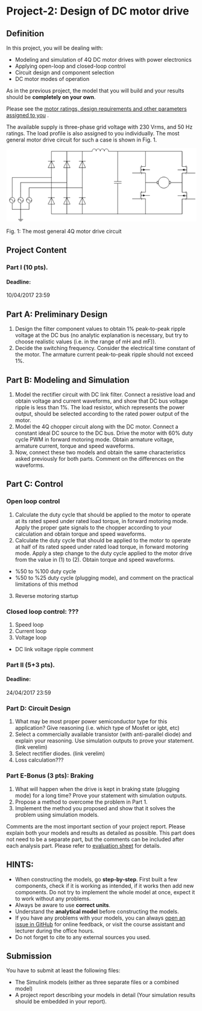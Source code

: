# Project-2: Design of DC motor drive

## Definition

In this project, you will be dealing with:

* Modeling and simulation of 4Q DC motor drives with power electronics
* Applying open-loop and closed-loop control
* Circuit design and component selection
* DC motor modes of operation

As in the previous project, the model that you will build and your results should be **completely on your own**.

Please see the [motor ratings, design requirements and other parameters assigned to you](https://github.com/odtu/ee462/blob/master/Project_2/motordata.md) .

The available supply is three-phase grid voltage with 230 Vrms, and 50 Hz ratings. The load profile is also assigned to you individually. The most general motor drive circuit for such a case is shown in Fig. 1.

![](./project2.png)

Fig. 1: The most general 4Q motor drive circuit

## Project Content

### Part I (10 pts).

#### Deadline:
10/04/2017 23:59

## Part A: Preliminary Design
1. Design the filter component values to obtain 1% peak-to-peak ripple voltage at the DC bus (no analytic explanation is necessary, but try to choose realistic values (i.e. in the range of mH and mF)).
2. Decide the switching frequency. Consider the electrical time constant of the motor. The armature current peak-to-peak ripple should not exceed 1%.

## Part B: Modeling and Simulation
1. Model the rectifier circuit with DC link filter. Connect a resistive load and obtain voltage and current waveforms, and show that DC bus voltage ripple is less than 1%. The load resistor, which represents the power output, should be selected according to the rated power output of the motor.
2. Model the 4Q chopper circuit along with the DC motor. Connect a constant ideal DC source to the DC bus. Drive the motor with 60% duty cycle PWM in forward motoring mode. Obtain armature voltage, armature current, torque and speed waveforms.
3. Now, connect these two models and obtain the same characteristics asked previously for both parts. Comment on the differences on the waveforms.

## Part C: Control
### Open loop control
1. Calculate the duty cycle that should be applied to the motor to operate at its rated speed under rated load torque, in forward motoring mode. Apply the proper gate signals to the chopper according to your calculation and obtain torque and speed waveforms.
2. Calculate the duty cycle that should be applied to the motor to operate at half of its rated speed under rated load torque, in forward motoring mode. Apply a step change to the duty cycle applied to the motor drive from the value in (1) to (2). Obtain torque and speed waveforms.
  * %50 to %100 duty cycle
  * %50 to %25 duty cycle (plugging mode), and comment on the practical limitations of this method
3. Reverse motoring startup

### Closed loop control: ???
1. Speed loop
2. Current loop
3. Voltage loop

* DC link voltage ripple comment

### Part II (5+3 pts).

#### Deadline:
24/04/2017 23:59

### Part D: Circuit Design
1. What may be most proper power semiconductor type for this application? Give reasoning (i.e. which type of Mosfet or igbt, etc)
2. Select a commercially available transistor (with anti-parallel diode) and explain your reasoning. Use simulation outputs to prove your statement. (link verelim)
3. Select rectifier diodes. (link verelim)
4. Loss calculation???

### Part E-Bonus (3 pts): Braking
1. What will happen when the drive is kept in braking state (plugging mode) for a long time? Prove your statement with simulation outputs.
2. Propose a method to overcome the problem in Part 1.
3. Implement the method you proposed and show that it solves the problem using simulation models.


Comments are the most important section of your project report. Please explain both your models and results as detailed as possible. This part does not need to be a separate part, but the comments can be included after each analysis part. Please refer to [evaluation sheet](https://github.com/odtu/ee462/blob/master/Project_1/evaluation.md) for details.


## HINTS:

* When constructing the models, go **step-by-step**. First built a few components, check if it is working as intended, if it works then add new components. Do not try to implement the whole model at once, expect it to work without any problems.
* Always be aware to use **correct units**.
* Understand the **analytical model** before constructing the models.
* If you have any problems with your models, you can always [open an issue in GitHub](https://guides.github.com/features/issues/) for online feedback, or visit the course assistant and lecturer during the office hours.
*  Do not forget to cite to any external sources you used.

## Submission

You have to submit at least the following files:

- The Simulink models (either as three separate files or a combined model)
- A project report describing your models in detail (Your simulation results should be embedded in your report).
